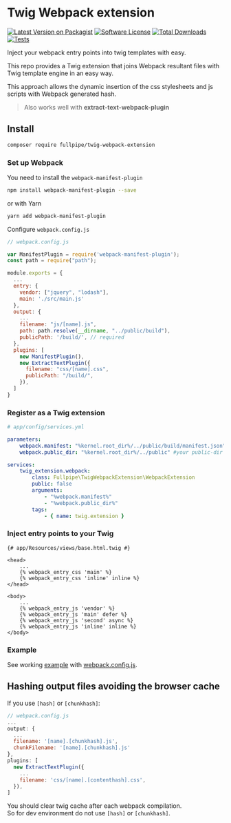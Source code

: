 # Twig Webpack extension

[![Latest Version on Packagist](https://img.shields.io/github/release/fullpipe/twig-webpack-extension.svg)](https://packagist.org/packages/fullpipe/twig-webpack-extension)
[![Software License](https://img.shields.io/badge/license-MIT-brightgreen.svg)](LICENSE)
[![Total Downloads](https://img.shields.io/packagist/dt/fullpipe/twig-webpack-extension.svg)](https://packagist.org/packages/fullpipe/twig-webpack-extension/stats)
[![Tests](https://github.com/fullpipe/twig-webpack-extension/workflows/Tests/badge.svg)](https://github.com/fullpipe/twig-webpack-extension/actions)  

Inject your webpack entry points into twig templates with easy.

This repo provides a Twig extension that joins Webpack resultant files with Twig template engine in an easy way.

This approach allows the dynamic insertion of the css stylesheets and js scripts with Webpack generated hash.

> Also works well with **extract-text-webpack-plugin**

## Install

```bash
composer require fullpipe/twig-webpack-extension
```

### Set up Webpack

You need to install the `webpack-manifest-plugin`
```bash
npm install webpack-manifest-plugin --save
```

or with Yarn
```bash
yarn add webpack-manifest-plugin
```

Configure `webpack.config.js`
```js
// webpack.config.js

var ManifestPlugin = require('webpack-manifest-plugin');
const path = require("path");

module.exports = {
  ...
  entry: {
    vendor: ["jquery", "lodash"],
    main: './src/main.js'
  },
  output: {
    ...
    filename: "js/[name].js",
    path: path.resolve(__dirname, "../public/build"),
    publicPath: '/build/', // required
  },
  plugins: [
    new ManifestPlugin(),
    new ExtractTextPlugin({
      filename: "css/[name].css",
      publicPath: "/build/",
    }),
  ]
}
```

### Register as a Twig extension

```yaml
# app/config/services.yml

parameters:
    webpack.manifest: "%kernel.root_dir%/../public/build/manifest.json" #should be absolute
    webpack.public_dir: "%kernel.root_dir%/../public" #your public-dir

services:
    twig_extension.webpack:
        class: Fullpipe\TwigWebpackExtension\WebpackExtension
        public: false
        arguments:
            - "%webpack.manifest%"
            - "%webpack.public_dir%"
        tags:
            - { name: twig.extension }
```

### Inject entry points to your Twig

```twig
{# app/Resources/views/base.html.twig #}

<head>
    ...
    {% webpack_entry_css 'main' %}
    {% webpack_entry_css 'inline' inline %}
</head>

<body>
    ...
    {% webpack_entry_js 'vendor' %}
    {% webpack_entry_js 'main' defer %}
    {% webpack_entry_js 'second' async %}
    {% webpack_entry_js 'inline' inline %}
</body>
```

### Example

See working [example](example) with [webpack.config.js](example/frontend/webpack.config.js).

## Hashing output files avoiding the browser cache

If you use `[hash]` or `[chunkhash]`:

```js
// webpack.config.js
...
output: {
  ...
  filename: '[name].[chunkhash].js',
  chunkFilename: '[name].[chunkhash].js'
},
plugins: [
  new ExtractTextPlugin({
    ...
    filename: 'css/[name].[contenthash].css',
  }),
]
```

You should clear twig cache after each webpack compilation.  
So for dev environment do not use `[hash]` or `[chunkhash]`.
